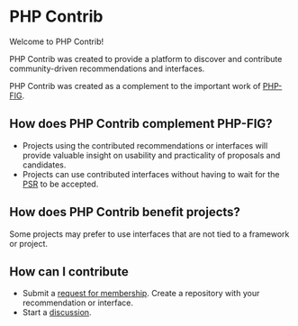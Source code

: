 # PHP Contrib

Welcome to PHP Contrib!

PHP Contrib was created to provide a platform to discover and contribute community-driven recommendations and interfaces.

PHP Contrib was created as a complement to the important work of [PHP-FIG](https://www.php-fig.org/).

## How does PHP Contrib complement PHP-FIG?

- Projects using the contributed recommendations or interfaces will provide valuable insight on usability and practicality of proposals and candidates.
- Projects can use contributed interfaces without having to wait for the [PSR](https://www.php-fig.org/psr/) to be accepted.

## How does PHP Contrib benefit projects?

Some projects may prefer to use interfaces that are not tied to a framework or project.

## How can I contribute

- Submit a [request for membership](https://github.com/orgs/php-contrib/discussions/categories/membership-request). Create a repository with your recommendation or interface.
- Start a [discussion](https://github.com/orgs/php-contrib/discussions).
